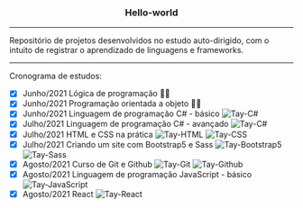 <h3 align="center"> Hello-world </h3>
<hr>
<p>Repositório de projetos desenvolvidos no estudo auto-dirigido, com o intuito de registrar o aprendizado de linguagens e frameworks.<p>
<hr>

Cronograma de estudos:
- [x] Junho/2021 Lógica de programação 👩‍💻 
- [x] Junho/2021 Programação orientada a objeto 👩‍💻
- [x] Junho/2021 Linguagem de programação C# - básico ![Tay-C#](https://img.shields.io/badge/C%23-239120?style=for-the-badge&logo=c-sharp&logoColor=white)
- [x] Julho/2021 Linguagem de programação C# - avançado ![Tay-C#](https://img.shields.io/badge/C%23-239120?style=for-the-badge&logo=c-sharp&logoColor=white)
- [x] Julho/2021 HTML e CSS na prática ![Tay-HTML](https://img.shields.io/badge/HTML5-E34F26?style=for-the-badge&logo=html5&logoColor=white) ![Tay-CSS](https://img.shields.io/badge/CSS3-1572B6?style=for-the-badge&logo=css3&logoColor=white)
- [x] Julho/2021 Criando um site com Bootstrap5 e Sass ![Tay-Bootstrap5](https://img.shields.io/badge/Bootstrap-563D7C?style=for-the-badge&logo=bootstrap&logoColor=white) ![Tay-Sass](https://img.shields.io/badge/Sass-CC6699?style=for-the-badge&logo=sass&logoColor=white)
- [x] Agosto/2021 Curso de Git e Github ![Tay-Git](https://img.shields.io/badge/Git-F05032?style=for-the-badge&logo=git&logoColor=white) ![Tay-Github](https://img.shields.io/badge/GitHub-100000?style=for-the-badge&logo=github&logoColor=white)
- [x] Agosto/2021 Linguagem de programação JavaScript - básico ![Tay-JavaScript](https://img.shields.io/badge/JavaScript-323330?style=for-the-badge&logo=javascript&logoColor=F7DF1E)
- [x] Agosto/2021 React ![Tay-React](https://img.shields.io/badge/React-20232A?style=for-the-badge&logo=react&logoColor=61DAFB)
